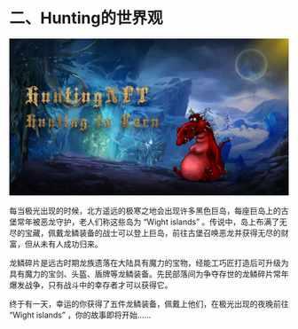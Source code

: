 # 二、Hunting的世界观

![](../../.gitbook/assets/主图.png)

每当极光出现的时候，北方遥远的极寒之地会出现许多黑色巨岛，每座巨岛上的古堡常年被恶龙守护，老人们称这些岛为 “Wight islands” 。传说中，岛上布满了无尽的宝藏，佩戴龙鳞装备的战士可以登上巨岛，前往古堡召唤恶龙并获得无尽的财富，但从未有人成功归来。



&#x20;龙鳞碎片是远古时期龙族遗落在大陆具有魔力的宝物，经能工巧匠打造后可升级为具有魔力的宝剑、头盔、盾牌等龙鳞装备。先民部落间为争夺存世的龙鳞碎片常年爆发战争，只有战斗中的幸存者才可以获得它。&#x20;



终于有一天，幸运的你获得了五件龙鳞装备，佩戴上他们，在极光出现的夜晚前往 “Wight islands” ，你的故事即将开始……
